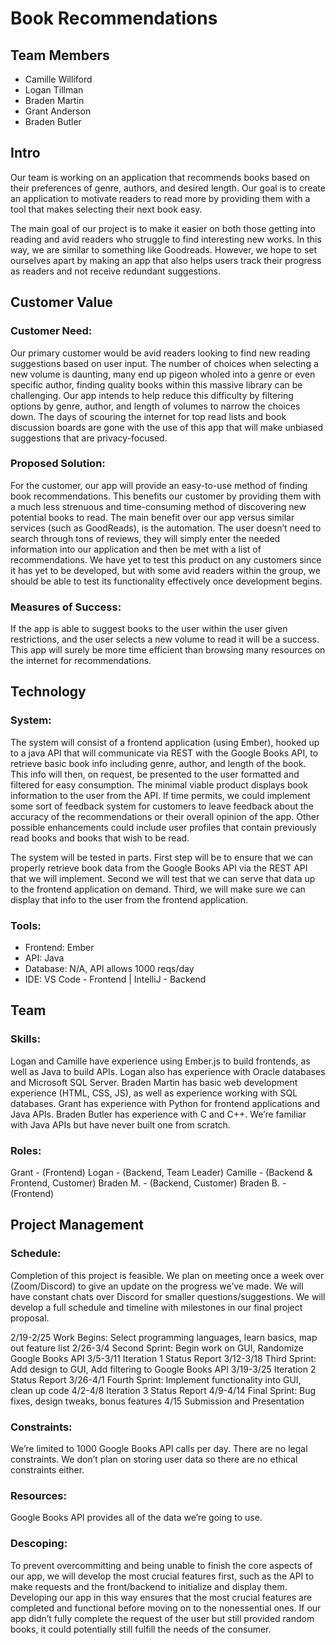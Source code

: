 # Book Recommendations

## Team Members

* Camille Williford
* Logan Tillman
* Braden Martin
* Grant Anderson
* Braden Butler

## Intro

Our team is working on an application that recommends books based on their preferences of genre, authors, and desired length. Our goal is to create an application to motivate readers to read more by providing them with a tool that makes selecting their next book easy.
    
The main goal of our project is to make it easier on both those getting into reading and avid readers who struggle to find interesting new works. In this way, we are similar to something like Goodreads. However, we hope to set ourselves apart by making an app that also helps users track their progress as readers and not receive redundant suggestions.

## Customer Value

### Customer Need:

Our primary customer would be avid readers looking to find new reading suggestions based on user input. The number of choices when selecting a new volume is daunting, many end up pigeon wholed into a genre or even specific author, finding quality books within this massive library can be challenging. Our app intends to help reduce this difficulty by filtering options by genre, author, and length of volumes to narrow the choices down. The days of scouring the internet for top read lists and book discussion boards are gone with the use of this app that will make unbiased suggestions that are privacy-focused.

### Proposed Solution:

For the customer, our app will provide an easy-to-use method of finding book recommendations. This benefits our customer by providing them with a much less strenuous and time-consuming method of discovering new potential books to read. The main benefit over our app versus similar services (such as GoodReads), is the automation. The user doesn’t need to search through tons of reviews, they will simply enter the needed information into our application and then be met with a list of recommendations. We have yet to test this product on any customers since it has yet to be developed, but with some avid readers within the group, we should be able to test its functionality effectively once development begins.

### Measures of Success: 

If the app is able to suggest books to the user within the user given restrictions, and the user selects a new volume to read it will be a success. This app will surely be more time efficient than browsing many resources on the internet for recommendations.

## Technology

### System: 
	
The system will consist of a frontend application (using Ember), hooked up to a java API that will communicate via REST with the Google Books API, to retrieve basic book info including genre, author, and length of the book. This info will then, on request, be presented to the user formatted and filtered for easy consumption. The minimal viable product displays book information to the user from the API. If time permits, we could implement some sort of feedback system for customers to leave feedback about the accuracy of the recommendations or their overall opinion of the app. Other possible enhancements could include user profiles that contain previously read books and books that wish to be read.

The system will be tested in parts. First step will be to ensure that we can properly retrieve book data from the Google Books API via the REST API that we will implement. Second we will test that we can serve that data up to the frontend application on demand. Third, we will make sure we can display that info to the user from the frontend application.


### Tools:

* Frontend: Ember
* API: Java
* Database: N/A, API allows 1000 reqs/day
* IDE: VS Code - Frontend | IntelliJ - Backend

## Team

### Skills:

Logan and Camille have experience using Ember.js to build frontends, as well as Java to build APIs. Logan also has experience with Oracle databases and Microsoft SQL Server. Braden Martin has basic web development experience (HTML, CSS, JS), as well as experience working with SQL databases. Grant has experience with Python for frontend applications and Java APIs. Braden Butler has experience with C and C++. We’re familiar with Java APIs but have never built one from scratch.

### Roles:

Grant - (Frontend)
Logan - (Backend, Team Leader)
Camille - (Backend & Frontend, Customer)
Braden M. - (Backend, Customer)
Braden B. - (Frontend)


## Project Management

### Schedule:

Completion of this project is feasible. We plan on meeting once a week over (Zoom/Discord) to give an update on the progress we’ve made. We will have constant chats over Discord for smaller questions/suggestions. We will develop a full schedule and timeline with milestones in our final project proposal.


2/19-2/25          Work Begins: Select programming languages, learn basics, map out feature list
2/26-3/4           Second Sprint: Begin work on GUI, Randomize Google Books API
3/5-3/11           Iteration 1 Status Report
3/12-3/18          Third Sprint: Add design to GUI, Add filtering to Google Books API
3/19-3/25          Iteration 2 Status Report
3/26-4/1           Fourth Sprint: Implement functionality into GUI, clean up code
4/2-4/8            Iteration 3 Status Report
4/9-4/14           Final Sprint: Bug fixes, design tweaks, bonus features
4/15               Submission and Presentation

### Constraints:
	
We’re limited to 1000 Google Books API calls per day. There are no legal constraints. We don’t plan on storing user data so there are no ethical constraints either.

### Resources:

Google Books API provides all of the data we’re going to use.

### Descoping: 

To prevent overcommitting and being unable to finish the core aspects of our app, we will develop the most crucial features first, such as the API to make requests and the front/backend to initialize and display them. Developing our app in this way ensures that the most crucial features are completed and functional before moving on to the nonessential ones. If our app didn’t fully complete the request of the user but still provided random books, it could potentially still fulfill the needs of the consumer.
